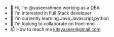 - 👋 Hi, I’m @yaseerahmed working as a DBA
- 👀 I’m interested in Full Stack developer
- 🌱 I’m currently learning Java,Javascript,python
- 💞️ I’m looking to collaborate on front-end
- 📫 How to reach me kitsyaseer@gmail.com

<!---
yaseerahmed/yaseerahmed is a ✨ special ✨ repository because its `README.md` (this file) appears on your GitHub profile.
You can click the Preview link to take a look at your changes.
--->
